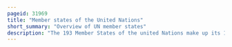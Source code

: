 ```yaml
---
pageid: 31969
title: "Member states of the United Nations"
short_summary: "Overview of UN member states"
description: "The 193 Member States of the united Nations make up its 193 Member States. The united Nations is the largest intergovernmental Organization in the World. All Members have equal Representation at the un general Assembly."
---
```

